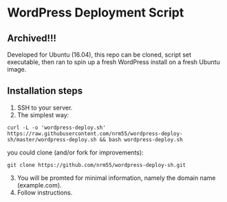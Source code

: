 # WordPress Deployment Script

## Archived!!!

Developed for Ubuntu (16.04), this repo can be cloned, script set executable, then ran to spin up a fresh WordPress install on a fresh Ubuntu image.

## Installation steps
1. SSH to your server. 
2. The simplest way:
```
curl -L -o 'wordpress-deploy.sh' https://raw.githubusercontent.com/nrm55/wordpress-deploy-sh/master/wordpress-deploy.sh && bash wordpress-deploy.sh
```
you could clone (and/or fork for improvements):
```
git clone https://github.com/nrm55/wordpress-deploy-sh.git
```
3. You will be promted for minimal information, namely the domain name (example.com).
4. Follow instructions.
